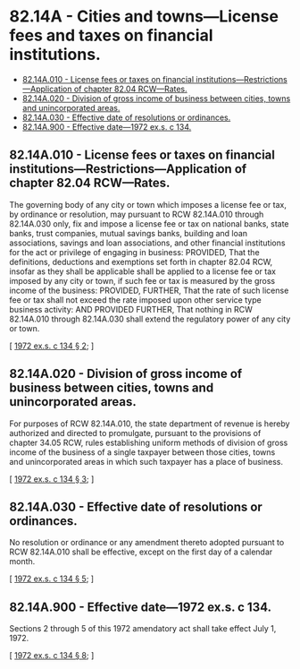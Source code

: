 # 82.14A - Cities and towns—License fees and taxes on financial institutions.
* [82.14A.010 - License fees or taxes on financial institutions—Restrictions—Application of chapter  82.04 RCW—Rates.](#8214a010---license-fees-or-taxes-on-financial-institutionsrestrictionsapplication-of-chapter--8204-rcwrates)
* [82.14A.020 - Division of gross income of business between cities, towns and unincorporated areas.](#8214a020---division-of-gross-income-of-business-between-cities-towns-and-unincorporated-areas)
* [82.14A.030 - Effective date of resolutions or ordinances.](#8214a030---effective-date-of-resolutions-or-ordinances)
* [82.14A.900 - Effective date—1972 ex.s. c 134.](#8214a900---effective-date1972-exs-c-134)
## 82.14A.010 - License fees or taxes on financial institutions—Restrictions—Application of chapter  82.04 RCW—Rates.
The governing body of any city or town which imposes a license fee or tax, by ordinance or resolution, may pursuant to RCW 82.14A.010 through 82.14A.030 only, fix and impose a license fee or tax on national banks, state banks, trust companies, mutual savings banks, building and loan associations, savings and loan associations, and other financial institutions for the act or privilege of engaging in business: PROVIDED, That the definitions, deductions and exemptions set forth in chapter 82.04 RCW, insofar as they shall be applicable shall be applied to a license fee or tax imposed by any city or town, if such fee or tax is measured by the gross income of the business: PROVIDED, FURTHER, That the rate of such license fee or tax shall not exceed the rate imposed upon other service type business activity: AND PROVIDED FURTHER, That nothing in RCW 82.14A.010 through 82.14A.030 shall extend the regulatory power of any city or town.

\[ [1972 ex.s. c 134 § 2](https://leg.wa.gov/CodeReviser/documents/sessionlaw/1972ex1c134.pdf?cite=1972%20ex.s.%20c%20134%20§%202); \]

## 82.14A.020 - Division of gross income of business between cities, towns and unincorporated areas.
For purposes of RCW 82.14A.010, the state department of revenue is hereby authorized and directed to promulgate, pursuant to the provisions of chapter 34.05 RCW, rules establishing uniform methods of division of gross income of the business of a single taxpayer between those cities, towns and unincorporated areas in which such taxpayer has a place of business.

\[ [1972 ex.s. c 134 § 3](https://leg.wa.gov/CodeReviser/documents/sessionlaw/1972ex1c134.pdf?cite=1972%20ex.s.%20c%20134%20§%203); \]

## 82.14A.030 - Effective date of resolutions or ordinances.
No resolution or ordinance or any amendment thereto adopted pursuant to RCW 82.14A.010 shall be effective, except on the first day of a calendar month.

\[ [1972 ex.s. c 134 § 5](https://leg.wa.gov/CodeReviser/documents/sessionlaw/1972ex1c134.pdf?cite=1972%20ex.s.%20c%20134%20§%205); \]

## 82.14A.900 - Effective date—1972 ex.s. c 134.
Sections 2 through 5 of this 1972 amendatory act shall take effect July 1, 1972.

\[ [1972 ex.s. c 134 § 8](https://leg.wa.gov/CodeReviser/documents/sessionlaw/1972ex1c134.pdf?cite=1972%20ex.s.%20c%20134%20§%208); \]

